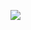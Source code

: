 ![](http://www.plantuml.com/plantuml/proxy?cache=no&src=https://raw.githubusercontent.com/oleksandrblazhko/ai-216-zaporozhchenko/laboratory-work-7/2-SoftwareDesign/2.7-PlantUML/DataModel.puml)

